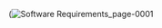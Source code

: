 (![Software Requirements_page-0001](https://github.com/user-attachments/assets/90226fa5-b1bb-433b-a767-8f44c17a24a4)

